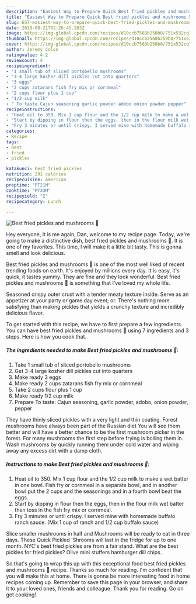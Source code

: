 ```yaml
---
description: "Easiest Way to Prepare Quick Best fried pickles and mushrooms 🍄"
title: "Easiest Way to Prepare Quick Best fried pickles and mushrooms 🍄"
slug: 657-easiest-way-to-prepare-quick-best-fried-pickles-and-mushrooms
date: 2020-08-21T02:26:45.283Z
image: https://img-global.cpcdn.com/recipes/d10ccb7568b250b0/751x532cq70/best-fried-pickles-and-mushrooms-🍄-recipe-main-photo.jpg
thumbnail: https://img-global.cpcdn.com/recipes/d10ccb7568b250b0/751x532cq70/best-fried-pickles-and-mushrooms-🍄-recipe-main-photo.jpg
cover: https://img-global.cpcdn.com/recipes/d10ccb7568b250b0/751x532cq70/best-fried-pickles-and-mushrooms-🍄-recipe-main-photo.jpg
author: Jeremy Colon
ratingvalue: 4.2
reviewcount: 4
recipeingredient:
- "1 small tub of sliced portobello mushrooms"
- "3-4 large kosher dill pickles cut into quarters"
- "3 eggs"
- "2 cups zatarans fish fry mix or cornmeal"
- "2 cups flour plus 1 cup"
- "1/2 cup milk"
- " To taste Cajun seasoning garlic powder adobo onion powder pepper"
recipeinstructions:
- "Heat oil to 350. Mix 1 cup flour and the 1/2 cup milk to make a wet batter in one bowl. Fish fry or cornmeal in a separate bowl, and in another bowl put the 2 cups and the seasonings and in a fourth bowl beat the eggs."
- "Start by dipping in flour then the eggs, then in the flour milk wet batter then toss in the fish fry mix or cornmeal."
- "Fry 3 minutes or until crispy. I served mine with homemade buffalo ranch sauce. (Mix 1 cup of ranch and 1/2 cup buffalo sauce)"
categories:
- Recipe
tags:
- best
- fried
- pickles

katakunci: best fried pickles 
nutrition: 291 calories
recipecuisine: American
preptime: "PT21M"
cooktime: "PT33M"
recipeyield: "2"
recipecategory: Lunch

---
```



![Best fried pickles and mushrooms 🍄](https://img-global.cpcdn.com/recipes/d10ccb7568b250b0/751x532cq70/best-fried-pickles-and-mushrooms-🍄-recipe-main-photo.jpg)

Hey everyone, it is me again, Dan, welcome to my recipe page. Today, we're going to make a distinctive dish, best fried pickles and mushrooms 🍄. It is one of my favorites. This time, I will make it a little bit tasty. This is gonna smell and look delicious.

Best fried pickles and mushrooms 🍄 is one of the most well liked of recent trending foods on earth. It's enjoyed by millions every day. It is easy, it's quick, it tastes yummy. They are fine and they look wonderful. Best fried pickles and mushrooms 🍄 is something that I've loved my whole life.

Seasoned crispy outer crust with a tender meaty texture inside. Serve as an appetizer at your party or game day event; or. There&#39;s nothing more satisfying than making pickles that yields a crunchy texture and incredibly delicious flavor.


To get started with this recipe, we have to first prepare a few ingredients. You can have best fried pickles and mushrooms 🍄 using 7 ingredients and 3 steps. Here is how you cook that.

<!--inarticleads1-->

##### The ingredients needed to make Best fried pickles and mushrooms 🍄:

1. Take 1 small tub of sliced portobello mushrooms
1. Get 3-4 large kosher dill pickles cut into quarters
1. Make ready 3 eggs
1. Make ready 2 cups zatarans fish fry mix or cornmeal
1. Take 2 cups flour plus 1 cup
1. Make ready 1/2 cup milk
1. Prepare  To taste: Cajun seasoning, garlic powder, adobo, onion powder, pepper


They have thinly sliced pickles with a very light and thin coating. Forest mushrooms have always been part of the Russian diet You will see them better and will have a better chance to be the first mushroom picker in the forest. For many mushrooms the first step before frying is boiling them in. Wash mushrooms by quickly running them under cold water and wiping away any excess dirt with a damp cloth. 

<!--inarticleads2-->

##### Instructions to make Best fried pickles and mushrooms 🍄:

1. Heat oil to 350. Mix 1 cup flour and the 1/2 cup milk to make a wet batter in one bowl. Fish fry or cornmeal in a separate bowl, and in another bowl put the 2 cups and the seasonings and in a fourth bowl beat the eggs.
1. Start by dipping in flour then the eggs, then in the flour milk wet batter then toss in the fish fry mix or cornmeal.
1. Fry 3 minutes or until crispy. I served mine with homemade buffalo ranch sauce. (Mix 1 cup of ranch and 1/2 cup buffalo sauce)


Slice smaller mushrooms in half and Mushrooms will be ready to eat in three days. These Quick Pickled &#39;Shrooms will last in the fridge for up to one month. NYC&#39;s best fried pickles are from a fair stand. What are the best pickles for fried pickles? Olive mini stuffers hamburger dill chips. 

So that's going to wrap this up with this exceptional food best fried pickles and mushrooms 🍄 recipe. Thanks so much for reading. I'm confident that you will make this at home. There is gonna be more interesting food in home recipes coming up. Remember to save this page in your browser, and share it to your loved ones, friends and colleague. Thank you for reading. Go on get cooking!
